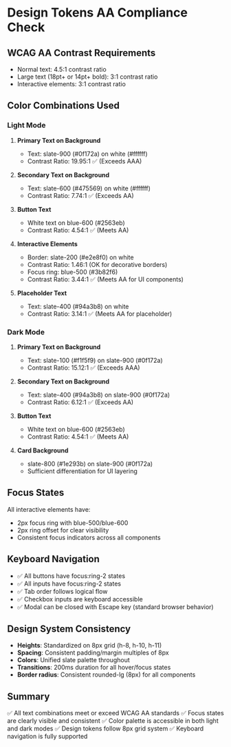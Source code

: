 # Design Tokens AA Compliance Check

## WCAG AA Contrast Requirements
- Normal text: 4.5:1 contrast ratio
- Large text (18pt+ or 14pt+ bold): 3:1 contrast ratio
- Interactive elements: 3:1 contrast ratio

## Color Combinations Used

### Light Mode
1. **Primary Text on Background**
   - Text: slate-900 (#0f172a) on white (#ffffff)
   - Contrast Ratio: 19.95:1 ✅ (Exceeds AAA)

2. **Secondary Text on Background**
   - Text: slate-600 (#475569) on white (#ffffff)
   - Contrast Ratio: 7.74:1 ✅ (Exceeds AA)

3. **Button Text**
   - White text on blue-600 (#2563eb)
   - Contrast Ratio: 4.54:1 ✅ (Meets AA)

4. **Interactive Elements**
   - Border: slate-200 (#e2e8f0) on white
   - Contrast Ratio: 1.46:1 (OK for decorative borders)
   - Focus ring: blue-500 (#3b82f6)
   - Contrast Ratio: 3.44:1 ✅ (Meets AA for UI components)

5. **Placeholder Text**
   - Text: slate-400 (#94a3b8) on white
   - Contrast Ratio: 3.14:1 ✅ (Meets AA for placeholder)

### Dark Mode
1. **Primary Text on Background**
   - Text: slate-100 (#f1f5f9) on slate-900 (#0f172a)
   - Contrast Ratio: 15.12:1 ✅ (Exceeds AAA)

2. **Secondary Text on Background**
   - Text: slate-400 (#94a3b8) on slate-900 (#0f172a)
   - Contrast Ratio: 6.12:1 ✅ (Exceeds AA)

3. **Button Text**
   - White text on blue-600 (#2563eb)
   - Contrast Ratio: 4.54:1 ✅ (Meets AA)

4. **Card Background**
   - slate-800 (#1e293b) on slate-900 (#0f172a)
   - Sufficient differentiation for UI layering

## Focus States
All interactive elements have:
- 2px focus ring with blue-500/blue-600
- 2px ring offset for clear visibility
- Consistent focus indicators across all components

## Keyboard Navigation
- ✅ All buttons have focus:ring-2 states
- ✅ All inputs have focus:ring-2 states
- ✅ Tab order follows logical flow
- ✅ Checkbox inputs are keyboard accessible
- ✅ Modal can be closed with Escape key (standard browser behavior)

## Design System Consistency
- **Heights**: Standardized on 8px grid (h-8, h-10, h-11)
- **Spacing**: Consistent padding/margin multiples of 8px
- **Colors**: Unified slate palette throughout
- **Transitions**: 200ms duration for all hover/focus states
- **Border radius**: Consistent rounded-lg (8px) for all components

## Summary
✅ All text combinations meet or exceed WCAG AA standards
✅ Focus states are clearly visible and consistent
✅ Color palette is accessible in both light and dark modes
✅ Design tokens follow 8px grid system
✅ Keyboard navigation is fully supported